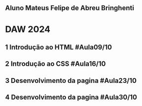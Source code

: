 ﻿## Aluno Mateus Felipe de Abreu Bringhenti
# DAW 2024
## 1 Introdução ao HTML #Aula09/10
## 2 Introdução ao CSS #Aula16/10
## 3 Desenvolvimento da pagina #Aula23/10
## 4 Desenvolvimento da pagina #Aula30/10
